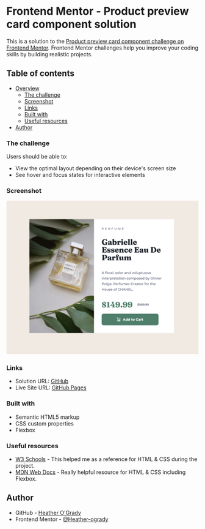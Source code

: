 # Frontend Mentor - Product preview card component solution

This is a solution to the [Product preview card component challenge on Frontend Mentor](https://www.frontendmentor.io/challenges/product-preview-card-component-GO7UmttRfa). Frontend Mentor challenges help you improve your coding skills by building realistic projects. 

## Table of contents

- [Overview](#overview)
  - [The challenge](#the-challenge)
  - [Screenshot](#screenshot)
  - [Links](#links)
  - [Built with](#built-with)
  - [Useful resources](#useful-resources)
- [Author](#author)

### The challenge

Users should be able to:

- View the optimal layout depending on their device's screen size
- See hover and focus states for interactive elements

### Screenshot

![](images/screenshot.png)


### Links

- Solution URL: [GitHub](https://github.com/Heather-ogrady/product-preview-card-component-main)
- Live Site URL: [GitHub Pages](https://heather-ogrady.github.io/product-preview-card-component-main/)

### Built with

- Semantic HTML5 markup
- CSS custom properties
- Flexbox

### Useful resources

- [W3 Schools](https://www.w3schools.com/) - This helped me as a reference for HTML & CSS during the project.
- [MDN Web Docs](https://developer.mozilla.org/en-US/) - Really helpful resource for HTML & CSS including Flexbox.

## Author

- GitHub - [Heather O'Grady](https://www.github.com/Heather-ogrady)
- Frontend Mentor - [@Heather-ogrady](https://www.frontendmentor.io/profile/Heather-ogrady)
